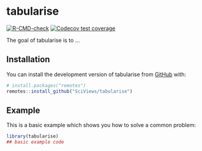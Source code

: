 # tabularise

<!-- badges: start -->

[![R-CMD-check](https://github.com/SciViews/tabularise/actions/workflows/R-CMD-check.yaml/badge.svg)](https://github.com/SciViews/tabularise/actions/workflows/R-CMD-check.yaml)
[![Codecov test coverage](https://codecov.io/gh/SciViews/tabularise/branch/main/graph/badge.svg)](https://app.codecov.io/gh/SciViews/tabularise?branch=main)
<!-- badges: end -->

The goal of tabularise is to ...

## Installation

You can install the development version of tabularise from [GitHub](https://github.com/) with:

``` r
# install.packages("remotes")
remotes::install_github("SciViews/tabularise")
```

## Example

This is a basic example which shows you how to solve a common problem:

``` r
library(tabularise)
## basic example code
```
